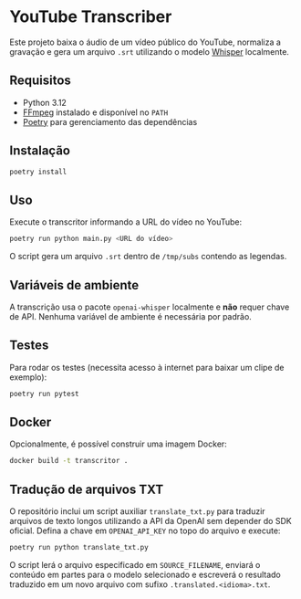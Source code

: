 # YouTube Transcriber

Este projeto baixa o áudio de um vídeo público do YouTube, normaliza a gravação e gera um arquivo `.srt` utilizando o modelo [Whisper](https://github.com/openai/whisper) localmente.

## Requisitos

- Python 3.12
- [FFmpeg](https://ffmpeg.org/) instalado e disponível no `PATH`
- [Poetry](https://python-poetry.org/) para gerenciamento das dependências

## Instalação

```bash
poetry install
```

## Uso

Execute o transcritor informando a URL do vídeo no YouTube:

```bash
poetry run python main.py <URL do vídeo>
```

O script gera um arquivo `.srt` dentro de `/tmp/subs` contendo as legendas.

## Variáveis de ambiente

A transcrição usa o pacote `openai-whisper` localmente e **não** requer chave de API. Nenhuma variável de ambiente é necessária por padrão.

## Testes

Para rodar os testes (necessita acesso à internet para baixar um clipe de exemplo):

```bash
poetry run pytest
```

## Docker

Opcionalmente, é possível construir uma imagem Docker:

```bash
docker build -t transcritor .
```

## Tradução de arquivos TXT

O repositório inclui um script auxiliar `translate_txt.py` para traduzir
arquivos de texto longos utilizando a API da OpenAI sem depender do SDK
oficial. Defina a chave em `OPENAI_API_KEY` no topo do arquivo e execute:

```bash
poetry run python translate_txt.py
```

O script lerá o arquivo especificado em `SOURCE_FILENAME`, enviará o conteúdo
em partes para o modelo selecionado e escreverá o resultado traduzido em um novo
arquivo com sufixo `.translated.<idioma>.txt`.


